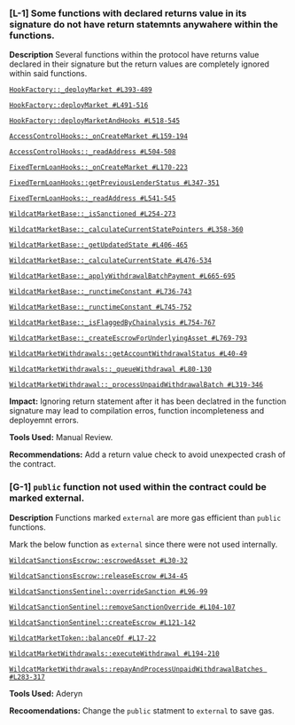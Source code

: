### [L-1] Some functions with declared returns value in its signature do not have return statemnts anywahere within the functions.

**Description** Several functions within the protocol have returns value declared in their signature but the return values are completely ignored within said functions.


[`HookFactory::_deployMarket #L393-489`](https://github.com/code-423n4/2024-08-wildcat/blob/fe746cc0fbedc4447a981a50e6ba4c95f98b9fe1/src/HooksFactory.sol#L393-L489)

[`HookFactory::deployMarket #L491-516`](https://github.com/code-423n4/2024-08-wildcat/blob/fe746cc0fbedc4447a981a50e6ba4c95f98b9fe1/src/HooksFactory.sol#L491-L516)

[`HookFactory::deployMarketAndHooks #L518-545`](https://github.com/code-423n4/2024-08-wildcat/blob/fe746cc0fbedc4447a981a50e6ba4c95f98b9fe1/src/HooksFactory.sol#L518-L545)

[`AccessControlHooks::_onCreateMarket #L159-194`](https://github.com/code-423n4/2024-08-wildcat/blob/fe746cc0fbedc4447a981a50e6ba4c95f98b9fe1/src/access/AccessControlHooks.sol#L159-L194)

[`AccessControlHooks::_readAddress #L504-508`](https://github.com/code-423n4/2024-08-wildcat/blob/fe746cc0fbedc4447a981a50e6ba4c95f98b9fe1/src/access/AccessControlHooks.sol#L504-L508)

[`FixedTermLoanHooks::_onCreateMarket #L170-223`](https://github.com/code-423n4/2024-08-wildcat/blob/fe746cc0fbedc4447a981a50e6ba4c95f98b9fe1/src/access/FixedTermLoanHooks.sol#L170-L223)

[`FixedTermLoanHooks::getPreviousLenderStatus #L347-351`](https://github.com/code-423n4/2024-08-wildcat/blob/fe746cc0fbedc4447a981a50e6ba4c95f98b9fe1/src/access/FixedTermLoanHooks.sol#L347-L351)

[`FixedTermLoanHooks::_readAddress #L541-545`](https://github.com/code-423n4/2024-08-wildcat/blob/fe746cc0fbedc4447a981a50e6ba4c95f98b9fe1/src/access/FixedTermLoanHooks.sol#L541-L545)

[`WildcatMarketBase::_isSanctioned #L254-273`](https://github.com/code-423n4/2024-08-wildcat/blob/fe746cc0fbedc4447a981a50e6ba4c95f98b9fe1/src/market/WildcatMarketBase.sol#L254-L273)

[`WildcatMarketBase::_calculateCurrentStatePointers #L358-360`](https://github.com/code-423n4/2024-08-wildcat/blob/fe746cc0fbedc4447a981a50e6ba4c95f98b9fe1/src/market/WildcatMarketBase.sol#L358-L360)

[`WildcatMarketBase::_getUpdatedState #L406-465`](https://github.com/code-423n4/2024-08-wildcat/blob/fe746cc0fbedc4447a981a50e6ba4c95f98b9fe1/src/market/WildcatMarketBase.sol#L406-L465)

[`WildcatMarketBase::_calculateCurrentState #L476-534`](https://github.com/code-423n4/2024-08-wildcat/blob/fe746cc0fbedc4447a981a50e6ba4c95f98b9fe1/src/market/WildcatMarketBase.sol#L476-L534)

[`WildcatMarketBase::_applyWithdrawalBatchPayment #L665-695`](https://github.com/code-423n4/2024-08-wildcat/blob/fe746cc0fbedc4447a981a50e6ba4c95f98b9fe1/src/market/WildcatMarketBase.sol#L665-L695)

[`WildcatMarketBase::_runctimeConstant #L736-743`](https://github.com/code-423n4/2024-08-wildcat/blob/fe746cc0fbedc4447a981a50e6ba4c95f98b9fe1/src/market/WildcatMarketBase.sol#L736-L743)

[`WildcatMarketBase::_runctimeConstant #L745-752`](https://github.com/code-423n4/2024-08-wildcat/blob/fe746cc0fbedc4447a981a50e6ba4c95f98b9fe1/src/market/WildcatMarketBase.sol#L745-L752)

[`WildcatMarketBase::_isFlaggedByChainalysis #L754-767`](https://github.com/code-423n4/2024-08-wildcat/blob/fe746cc0fbedc4447a981a50e6ba4c95f98b9fe1/src/market/WildcatMarketBase.sol#L754-L767)

[`WildcatMarketBase::_createEscrowForUnderlyingAsset #L769-793`](https://github.com/code-423n4/2024-08-wildcat/blob/fe746cc0fbedc4447a981a50e6ba4c95f98b9fe1/src/market/WildcatMarketBase.sol#L769-L793)

[`WildcatMarketWithdrawals::getAccountWithdrawalStatus #L40-49`](https://github.com/code-423n4/2024-08-wildcat/blob/fe746cc0fbedc4447a981a50e6ba4c95f98b9fe1/src/market/WildcatMarketWithdrawals.sol#L40-L49)

[`WildcatMarketWithdrawals::_queueWithdrawal #L80-130`](https://github.com/code-423n4/2024-08-wildcat/blob/fe746cc0fbedc4447a981a50e6ba4c95f98b9fe1/src/market/WildcatMarketWithdrawals.sol#L80-L130)

[`WildcatMarketWithdrawal::_processUnpaidWithdrawalBatch #L319-346`](https://github.com/code-423n4/2024-08-wildcat/blob/fe746cc0fbedc4447a981a50e6ba4c95f98b9fe1/src/market/WildcatMarketWithdrawals.sol#L319-L346)


**Impact:** Ignoring return statement after it has been declatred in the function signature may lead to compilation erros, function incompleteness and deployemnt errors.

**Tools Used:** Manual Review.


**Recommendations:** Add a return value check to avoid unexpected crash of the contract.


### [G-1] `public` function not used within the contract could be marked external.


**Description** Functions marked `external` are more gas efficient than `public` functions.

Mark the below function as `external` since there were not used internally.

[`WildcatSanctionsEscrow::escrowedAsset #L30-32`](https://github.com/code-423n4/2024-08-wildcat/blob/fe746cc0fbedc4447a981a50e6ba4c95f98b9fe1/src/WildcatSanctionsEscrow.sol#L30-L32)

[`WildcatSanctionsEscrow::releaseEscrow #L34-45`](https://github.com/code-423n4/2024-08-wildcat/blob/fe746cc0fbedc4447a981a50e6ba4c95f98b9fe1/src/WildcatSanctionsEscrow.sol#L34-L45)

[`WildcatSanctionsSentinel::overrideSanction #L96-99`](https://github.com/code-423n4/2024-08-wildcat/blob/fe746cc0fbedc4447a981a50e6ba4c95f98b9fe1/src/WildcatSanctionsSentinel.sol#L96-L99)

[`WildcatSanctionSentinel::removeSanctionOverride #L104-107`](https://github.com/code-423n4/2024-08-wildcat/blob/fe746cc0fbedc4447a981a50e6ba4c95f98b9fe1/src/WildcatSanctionsSentinel.sol#L104-L107)

[`WildcatSanctionSentinel::createEscrow #L121-142`](https://github.com/code-423n4/2024-08-wildcat/blob/fe746cc0fbedc4447a981a50e6ba4c95f98b9fe1/src/WildcatSanctionsSentinel.sol#L121-L142)

[`WildcatMarketToken::balanceOf #L17-22`](https://github.com/code-423n4/2024-08-wildcat/blob/fe746cc0fbedc4447a981a50e6ba4c95f98b9fe1/src/market/WildcatMarketToken.sol#L17-L22)

[`WildcatMarketWithdrawals::executeWithdrawal #L194-210`](https://github.com/code-423n4/2024-08-wildcat/blob/fe746cc0fbedc4447a981a50e6ba4c95f98b9fe1/src/market/WildcatMarketWithdrawals.sol#L194C12-L210)

[`WildcatMarketWithdrawals::repayAndProcessUnpaidWithdrawalBatches #L283-317`](https://github.com/code-423n4/2024-08-wildcat/blob/fe746cc0fbedc4447a981a50e6ba4c95f98b9fe1/src/market/WildcatMarketWithdrawals.sol#L283-L317)

**Tools Used:** Aderyn


**Recoomendations:** Change the `public` statment to `external` to save gas.
